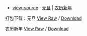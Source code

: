 - [view-source](https://taoste.github.io/Hello-World/github/NewYear/index.html) : [元旦](https://taoste.github.io/Hello-World/github/NewYear/index.html) | [农历新年](https://taoste.github.io/Hello-World/github/NewYear/Day/index.html)

打包下载：元旦 [View Raw](
https://github.com/taoste/Hello-World/blob/master/github/NewYear/NewYear.zip) / [Download](
https://github.com/taoste/Hello-World/blob/master/github/NewYear/NewYear.zip?raw=true)

农历新年 [View Raw](
https://github.com/taoste/Hello-World/blob/master/github/NewYear/Day/Day.zip) / [Download](
https://github.com/taoste/Hello-World/blob/master/github/NewYear/Day/Day.zip?raw=true)
